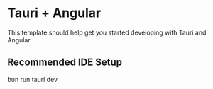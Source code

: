 # Tauri + Angular

This template should help get you started developing with Tauri and Angular.

## Recommended IDE Setup

bun run tauri dev